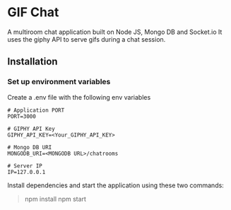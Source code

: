# GIF Chat

A multiroom chat application built on Node JS, Mongo DB and Socket.io
It uses the giphy API to serve gifs during a chat session.

## Installation

### Set up environment variables

Create a .env file with the following env variables

```
# Application PORT
PORT=3000

# GIPHY API Key
GIPHY_API_KEY=<Your_GIPHY_API_KEY>

# Mongo DB URI
MONGODB_URI=<MONGODB URL>/chatrooms

# Server IP
IP=127.0.0.1
```

Install dependencies and start the application using these two commands:

> npm install
> npm start





